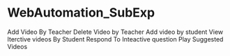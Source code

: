 # WebAutomation_SubExp
 Add Video By Teacher
 Delete Video by Teacher 
 Add video by student
 View Iterctive videos By Student
 Respond To Inteactive question 
 Play Suggested Videos 

 
